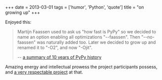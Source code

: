 +++
date = 2013-03-01
tags = ['humor', 'Python', 'quote']
title = "on growing up"
+++

Enjoyed this:

> Martijn Faassen used to ask us \"how fast is PyPy\" so we decided to
> name an option enabling all optimizations \"\--faassen\". Then
> \"\--no-faassen\" was naturally added too. Later we decided to grow up
> and renamed it to \"-O2\", and now \"-Ojit\".
>
> \-- [a summary of 10 years of PyPy history]

Amazing energy and intellectual prowess the project participants
possess, and [a very respectable project] at that.

  [a summary of 10 years of PyPy history]: http://morepypy.blogspot.com/2013/02/10-years-of-pypy.html
  [a very respectable project]: http://tshepang.net/great-praise-for-the-rpython-translation-toolchain
